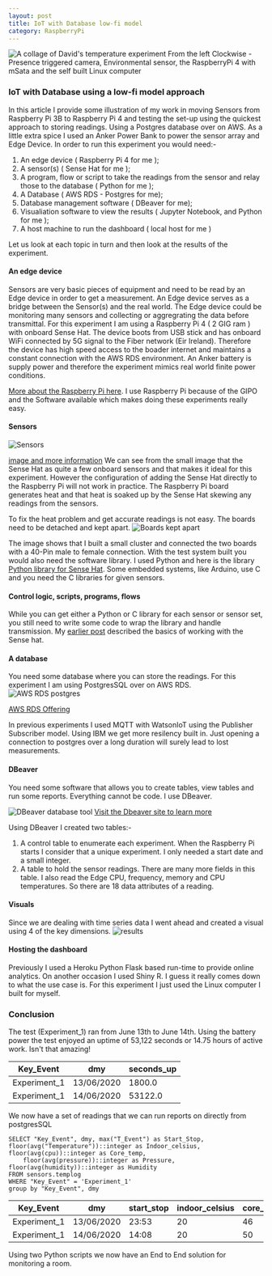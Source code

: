 ```yaml
---
layout: post
title: IoT with Database low-fi model
category: RaspberryPi
---
```


![A collage of David's temperature experiment](/images/20200613_105148-COLLAGE.jpg)
From the left Clockwise - Presence triggered camera, Environmental sensor, the RaspberryPi 4 with mSata and the self built Linux computer

### IoT with Database using a low-fi model approach
In this article I provide some illustration of my work in moving Sensors from Raspberry Pi 3B to Raspberry Pi 4 and testing
the set-up using the quickest approach to storing readings.  Using a Postgres database over on AWS.  As a little extra spice I used an Anker Power Bank to power the sensor array and Edge Device. In order to run this experiment you would need:-

1. An edge device ( Raspberry Pi 4 for me );
2. A sensor(s) ( Sense Hat for me );
3. A program, flow or script to take the readings from the sensor and relay those to the database ( Python for me );
4. A Database ( AWS RDS - Postgres for me);
5. Database management software ( DBeaver for me);
6. Visualiation software to view the results ( Jupyter Notebook,  and Python for me );
7. A host machine to run the dashboard ( local host for me )

Let us look at each topic in turn and then look at the results of the experiment.

#### An edge device
Sensors are very basic pieces of equipment and need to be read by an Edge device in order to get a measurement. An Edge device serves as a bridge between the Sensor(s) and the real world.  The Edge device could be monitoring many sensors and collecting or aggregrating the data before transmittal.  For this experiment I am using a Raspberry Pi 4 ( 2 GIG ram ) with onboard Sense Hat.  The device boots from USB stick and has onboard WiFi connected by 5G signal to the Fiber network (Eir Ireland). Therefore the device has high speed access to the boader internet and maintains a constant connection with the AWS RDS environment. An Anker battery is supply power and therefore the experiment mimics real world finite power conditions.

[More about the Raspberry Pi here](https://www.raspberrypi.org/).  I use Raspberry Pi because of the GIPO and the Software available which makes doing these experiments really easy.

#### Sensors
![Sensors](/images/sense_hat_sen.png)

[image and more information](https://medium.com/@raunakgupta.ece2013/awsiot-with-raspberry-pi-using-paho-mqtt-fa4ee50192fb)
We can see from the small image that the Sense Hat as quite a few onboard sensors and that makes it ideal for this experiment. However the configuration of adding the Sense Hat directly to the Raspberry Pi will not work in practice.  The Raspberry Pi board generates heat and that heat is soaked up by the Sense Hat skewing any readings from the sensors.

To fix the heat problem and get accurate readings is not easy.  The boards need to be detached and kept apart.
![Boards kept apart](/images/apart.JPG)

The image shows that I built a small cluster and connected the two boards with a 40-Pin male to female connection. With the test system built you would also need the software library.  I used Python and here is the library [Python library for Sense Hat](https://pythonhosted.org/sense-hat/).  Some embedded systems, like Arduino,  use C and you need the C libraries for given sensors.


#### Control logic, scripts, programs,  flows
While you can get either a Python or C library for each sensor or sensor set, you still need to write some code to wrap the library and handle transmission. My [earlier post](https://cognitivedave.github.io/IoT/) described the basics of working with the Sense hat.


#### A database
You need some database where you can store the readings.  For this experiment I am using PostgresSQL over on AWS RDS. 
![AWS RDS postgres](/images/postgres_aws.png)

[AWS RDS Offering](https://aws.amazon.com/rds/postgresql/)

In previous experiments I used MQTT with WatsonIoT using the Publisher Subscriber model. Using IBM we get more resilency built in.  Just opening a connection to postgres over a long duration will surely lead to lost measurements. 


#### DBeaver
You need some software that allows you to create tables, view tables and run some reports. Everything cannot be code. I use DBeaver.

![DBeaver database tool](/images/dbeaver.png)  [Visit the Dbeaver site to learn more](https://dbeaver.io/)

Using DBeaver I created two tables:-
1. A control table to enumerate each experiment.  When the Raspberry Pi starts I consider that a unique experiment. I only needed a start date and a small integer.
2. A table to hold the sensor readings. There are many more fields in this table.  I also read the Edge CPU,  frequency, memory and CPU temperatures.  So there are 18 data attributes of a reading.


#### Visuals
Since we are dealing with time series data I went ahead and created a visual using 4 of the key dimensions.
![results](/images/results.png)


#### Hosting the dashboard
Previously I used a Heroku Python Flask based run-time to provide online analytics.  On another occasion I used Shiny R.  I guess it really comes down to what the use case is.  For this experiment I just used the Linux computer I built for myself.

### Conclusion
The test (Experiment_1) ran from June 13th to June 14th.  Using the battery power the test enjoyed an uptime of 53,122 seconds or 14.75 hours of active work. Isn't that amazing!


Key_Event   |   dmy    |seconds_up|
------------|----------|----------|
Experiment_1|13/06/2020|    1800.0|
Experiment_1|14/06/2020|   53122.0|

We now have a set of readings that we can run reports on directly from postgresSQL

```
SELECT "Key_Event", dmy, max("T_Event") as Start_Stop, floor(avg("Temperature"))::integer as Indoor_celsius, floor(avg(cpu))::integer as Core_temp,
	floor(avg(pressure))::integer as Pressure, floor(avg(humidity))::integer as Humidity
FROM sensors.templog
WHERE "Key_Event" = 'Experiment_1'
group by "Key_Event", dmy

```

Key_Event   |dmy       |start_stop|indoor_celsius|core_temp|pressure|humidity|
------------|----------|----------|--------------|---------|--------|--------|
Experiment_1|13/06/2020|23:53     |            20|       46|     670|      65|
Experiment_1|14/06/2020|14:08     |            20|       50|    1005|      63|

Using two Python scripts we now have an End to End solution for monitoring a room.  
